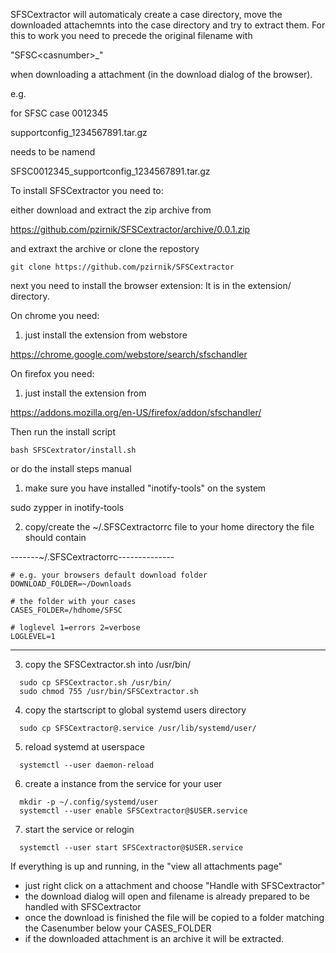 SFSCextractor will automaticaly create a case directory,
move the downloaded attachemnts into the case directory and try to
extract them. 
For this to work you need to precede the original filename with 

  "SFSC\<casnumber\>_" 

when downloading a attachment (in the download dialog of the browser).

e.g.

for SFSC case 0012345

  supportconfig_1234567891.tar.gz 

needs to be namend

  SFSC0012345_supportconfig_1234567891.tar.gz


To install SFSCextractor you need to:

either download and extract the zip archive from

   https://github.com/pzirnik/SFSCextractor/archive/0.0.1.zip

and extraxt the archive or clone the repostory

```
git clone https://github.com/pzirnik/SFSCextractor
```

next you need to install the browser extension:
It is in the extension/ directory. 

On chrome you need:

1. just install the extension from webstore

  https://chrome.google.com/webstore/search/sfschandler

On firefox you need:

1. just install the extension from

  https://addons.mozilla.org/en-US/firefox/addon/sfschandler/

Then run the install script

```
bash SFSCextrator/install.sh
```

or do the install steps manual

1. make sure you have installed "inotify-tools" on the system

  sudo zypper in inotify-tools

2. copy/create the ~/.SFSCextractorrc file to your home directory
   the file should contain

-------~/.SFSCextractorrc--------------
```# the folder where you download the SFSC attachments
# e.g. your browsers default download folder
DOWNLOAD_FOLDER=~/Downloads

# the folder with your cases
CASES_FOLDER=/hdhome/SFSC 

# loglevel 1=errors 2=verbose
LOGLEVEL=1
```
---------------------------------------

3. copy the SFSCextractor.sh into /usr/bin/ 

```
  sudo cp SFSCextractor.sh /usr/bin/
  sudo chmod 755 /usr/bin/SFSCextractor.sh
```

4. copy the startscript to global systemd users directory

```
  sudo cp SFSCextractor@.service /usr/lib/systemd/user/
```

5. reload systemd at userspace

```
  systemctl --user daemon-reload
```

6. create a instance from the service for your user

```
  mkdir -p ~/.config/systemd/user
  systemctl --user enable SFSCextractor@$USER.service
```

7. start the service or relogin

```
  systemctl --user start SFSCextractor@$USER.service
```

If everything is up and running, in the "view all attachments page"

- just right click on a attachment and choose "Handle with SFSCextractor"
- the download dialog will open and filename is already prepared to be handled with SFSCextractor
- once the download is finished the file will be copied to a folder matching the Casenumber below your CASES_FOLDER
- if the downloaded attachment is an archive it will be extracted.


